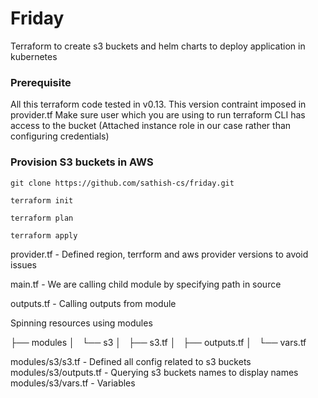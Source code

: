 # Friday
Terraform to create s3 buckets and helm charts to deploy application in kubernetes

### Prerequisite 

All this terraform code tested in v0.13. This version contraint imposed in provider.tf
Make sure user which you are using to run terraform CLI has access to the bucket (Attached instance role in our case rather than configuring credentials)


### Provision S3 buckets in AWS

```
git clone https://github.com/sathish-cs/friday.git

terraform init

terraform plan

terraform apply

```

provider.tf - Defined region, terrform and aws provider versions to avoid issues

main.tf - We are calling child module by specifying path in source

outputs.tf - Calling outputs from module

Spinning resources using modules


├── modules
│   └── s3
│       ├── s3.tf
│       ├── outputs.tf
│       └── vars.tf

modules/s3/s3.tf - Defined all config related to s3 buckets
modules/s3/outputs.tf - Querying s3 buckets names to display names
modules/s3/vars.tf - Variables 
```



